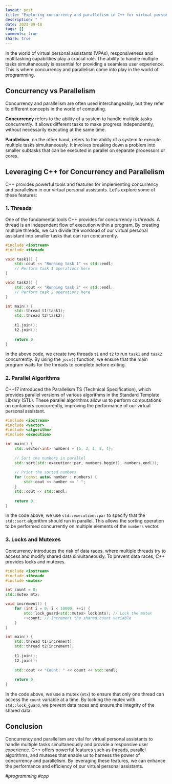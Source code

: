 ```yaml
---
layout: post
title: "Exploring concurrency and parallelism in C++ for virtual personal assistants"
description: " "
date: 2023-09-18
tags: []
comments: true
share: true
---
```


In the world of virtual personal assistants (VPAs), responsiveness and multitasking capabilities play a crucial role. The ability to handle multiple tasks simultaneously is essential for providing a seamless user experience. This is where concurrency and parallelism come into play in the world of programming.

## Concurrency vs Parallelism

Concurrency and parallelism are often used interchangeably, but they refer to different concepts in the world of computing.

**Concurrency** refers to the ability of a system to handle multiple tasks concurrently. It allows different tasks to make progress independently, without necessarily executing at the same time.

**Parallelism**, on the other hand, refers to the ability of a system to execute multiple tasks simultaneously. It involves breaking down a problem into smaller subtasks that can be executed in parallel on separate processors or cores.

## Leveraging C++ for Concurrency and Parallelism

C++ provides powerful tools and features for implementing concurrency and parallelism in our virtual personal assistants. Let's explore some of these features:

### 1. Threads

One of the fundamental tools C++ provides for concurrency is *threads*. A thread is an independent flow of execution within a program. By creating multiple threads, we can divide the workload of our virtual personal assistant into smaller tasks that can run concurrently.

```cpp
#include <iostream>
#include <thread>

void task1() {
    std::cout << "Running task 1" << std::endl;
    // Perform task 1 operations here
}

void task2() {
    std::cout << "Running task 2" << std::endl;
    // Perform task 2 operations here
}

int main() {
    std::thread t1(task1);
    std::thread t2(task2);
    
    t1.join();
    t2.join();
    
    return 0;
}
```

In the above code, we create two threads `t1` and `t2` to run `task1` and `task2` concurrently. By using the `join()` function, we ensure that the main program waits for the threads to complete before exiting.

### 2. Parallel Algorithms

C++17 introduced the Parallelism TS (Technical Specification), which provides parallel versions of various algorithms in the Standard Template Library (STL). These parallel algorithms allow us to perform computations on containers concurrently, improving the performance of our virtual personal assistant.

```cpp
#include <iostream>
#include <vector>
#include <algorithm>
#include <execution>

int main() {
    std::vector<int> numbers = {5, 3, 1, 2, 4};
    
    // Sort the numbers in parallel
    std::sort(std::execution::par, numbers.begin(), numbers.end());
    
    // Print the sorted numbers
    for (const auto& number : numbers) {
        std::cout << number << " ";
    }
    std::cout << std::endl;
    
    return 0;
}
```

In the code above, we use `std::execution::par` to specify that the `std::sort` algorithm should run in parallel. This allows the sorting operation to be performed concurrently on multiple elements of the `numbers` vector.

### 3. Locks and Mutexes

Concurrency introduces the risk of data races, where multiple threads try to access and modify shared data simultaneously. To prevent data races, C++ provides locks and mutexes.

```cpp
#include <iostream>
#include <thread>
#include <mutex>

int count = 0;
std::mutex mtx;

void increment() {
    for (int i = 0; i < 10000; ++i) {
        std::lock_guard<std::mutex> lock(mtx); // Lock the mutex
        ++count; // Increment the shared count variable
    }
}

int main() {
    std::thread t1(increment);
    std::thread t2(increment);
    
    t1.join();
    t2.join();
    
    std::cout << "Count: " << count << std::endl;
    
    return 0;
}
```

In the code above, we use a mutex (`mtx`) to ensure that only one thread can access the `count` variable at a time. By locking the mutex with `std::lock_guard`, we prevent data races and ensure the integrity of the shared data.

## Conclusion

Concurrency and parallelism are vital for virtual personal assistants to handle multiple tasks simultaneously and provide a responsive user experience. C++ offers powerful features such as threads, parallel algorithms, and mutexes that enable us to harness the power of concurrency and parallelism. By leveraging these features, we can enhance the performance and efficiency of our virtual personal assistants.

*#programming #cpp*
